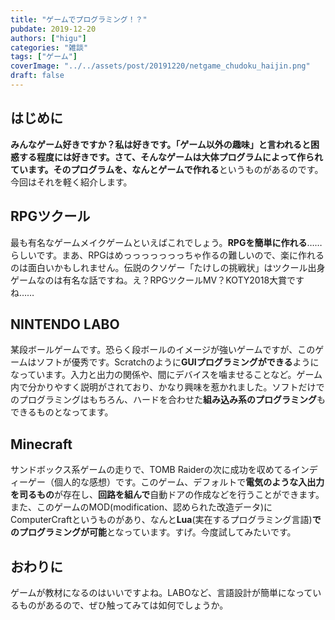 ```yaml
---
title: "ゲームでプログラミング！？"
pubdate: 2019-12-20
authors: ["higu"]
categories: "雑談"
tags: ["ゲーム"]
coverImage: "../../assets/post/20191220/netgame_chudoku_haijin.png"
draft: false
---
```


## はじめに

**みんなゲーム好きですか？**私は好きです。「ゲーム以外の趣味」と言われると困惑する程度には好きです。さて、そんなゲームは大体プログラムによって作られています。その**プログラムを、なんとゲームで作れる**というものがあるのです。今回はそれを軽く紹介します。

## RPGツクール

最も有名なゲームメイクゲームといえばこれでしょう。**RPGを簡単に作れる**……らしいです。まあ、RPGはめっっっっっっっちゃ作るの難しいので、楽に作れるのは面白いかもしれません。伝説のクソゲー「たけしの挑戦状」はツクール出身ゲームなのは有名な話ですね。え？RPGツクールMV？KOTY2018大賞ですね……

## NINTENDO LABO

某段ボールゲームです。恐らく段ボールのイメージが強いゲームですが、このゲームはソフトが優秀です。Scratchのように**GUIプログラミングができる**ようになっています。入力と出力の関係や、間にデバイスを噛ませることなど。ゲーム内で分かりやすく説明がされており、かなり興味を惹かれました。ソフトだけでのプログラミングはもちろん、ハードを合わせた**組み込み系のプログラミング**もできるものとなってます。

## Minecraft

サンドボックス系ゲームの走りで、TOMB Raiderの次に成功を収めてるインディーゲー（個人的な感想）です。このゲーム、デフォルトで**電気のような入出力を司るもの**が存在し、**回路を組んで**自動ドアの作成などを行うことができます。また、このゲームのMOD(modification、認められた改造データ)にComputerCraftというものがあり、なんと**Lua**(実在するプログラミング言語)**でのプログラミングが可能**となっています。すげ。今度試してみたいです。

## おわりに

ゲームが教材になるのはいいですよね。LABOなど、言語設計が簡単になっているものがあるので、ぜひ触ってみては如何でしょうか。
